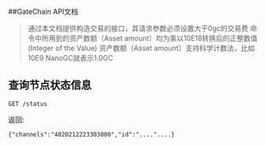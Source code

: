 ##GateChain API文档

>通过本文档提供构造交易的接口，其请求参数必须设置大于0gc的交易费
> 命令中所用到的资产数额（Asset amount）均为乘以10E18转换后的正整数值(Integer of the Value)
> 资产数额（Asset amount）支持科学计数法，比如10E9 NanoGC就表示1.0GC


## 查询节点状态信息
```
GET /status
```

返回:

```
{"channels":"4020212223303800","id":"...."....}
```





